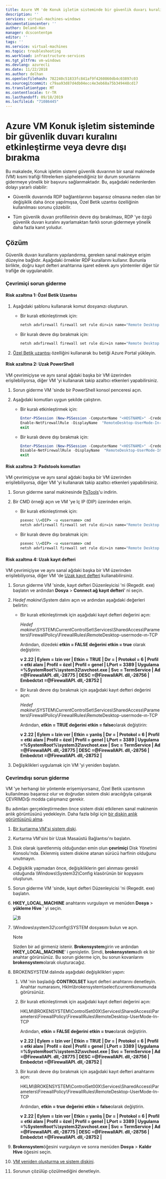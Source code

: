 ```yaml
---
title: Azure VM 'de Konuk işletim sisteminde bir güvenlik duvarı kuralını etkinleştirme veya devre dışı bırakma | Microsoft Docs
description: ''
services: virtual-machines-windows
documentationcenter: ''
author: Deland-Han
manager: dcscontentpm
editor: ''
tags: ''
ms.service: virtual-machines
ms.topic: troubleshooting
ms.workload: infrastructure-services
ms.tgt_pltfrm: vm-windows
ms.devlang: azurecli
ms.date: 11/22/2018
ms.author: delhan
ms.openlocfilehash: 782240c51833fc841af9f4260860db4c03897c03
ms.sourcegitcommit: c79aa93d87d4db04ecc4e3eb68a75b349448cd17
ms.translationtype: MT
ms.contentlocale: tr-TR
ms.lasthandoff: 09/18/2019
ms.locfileid: "71086445"
---
```

# <a name="enable-or-disable-a-firewall-rule-on-an-azure-vm-guest-os"></a>Azure VM Konuk işletim sisteminde bir güvenlik duvarı kuralını etkinleştirme veya devre dışı bırakma

Bu makalede, Konuk işletim sistemi güvenlik duvarının bir sanal makinede (VM) kısmi trafiği filtrelerken şüphelendiğiniz bir durum sorunlarını gidermeye yönelik bir başvuru sağlanmaktadır. Bu, aşağıdaki nedenlerden dolayı yararlı olabilir:

*   Güvenlik duvarında RDP bağlantılarının başarısız olmasına neden olan bir değişiklik daha önce yapılmışsa, Özel Betik uzantısı özelliğinin kullanılması sorunu çözebilir.

*   Tüm güvenlik duvarı profillerinin devre dışı bırakılması, RDP 'ye özgü güvenlik duvarı kuralını ayarlamaktan farklı sorun gidermeye yönelik daha fazla kanıt yoludur.

## <a name="solution"></a>Çözüm

Güvenlik duvarı kurallarını yapılandırma, gereken sanal makineye erişim düzeyine bağlıdır. Aşağıdaki örnekler RDP kurallarını kullanır. Bununla birlikte, doğru kayıt defteri anahtarına işaret ederek aynı yöntemler diğer tür trafiğe de uygulanabilir.

### <a name="online-troubleshooting"></a>Çevrimiçi sorun giderme 

#### <a name="mitigation-1-custom-script-extension"></a>Risk azaltma 1: Özel Betik Uzantısı

1.  Aşağıdaki şablonu kullanarak komut dosyanızı oluşturun.

    *   Bir kuralı etkinleştirmek için:
        ```cmd
        netsh advfirewall firewall set rule dir=in name="Remote Desktop - User Mode (TCP-In)" new enable=yes
        ```

    *   Bir kuralı devre dışı bırakmak için:
        ```cmd
        netsh advfirewall firewall set rule dir=in name="Remote Desktop - User Mode (TCP-In)" new enable=no
        ```

2.  [Özel Betik uzantısı](../extensions/custom-script-windows.md) özelliğini kullanarak bu betiği Azure Portal yükleyin. 

#### <a name="mitigation-2-remote-powershell"></a>Risk azaltma 2: Uzak PowerShell

VM çevrimiçiyse ve aynı sanal ağdaki başka bir VM üzerinden erişilebiliyorsa, diğer VM 'yi kullanarak takip azaltıcı etkenleri yapabilirsiniz.

1.  Sorun giderme VM 'sinde bir PowerShell konsol penceresi açın.

2.  Aşağıdaki komutları uygun şekilde çalıştırın.

    *   Bir kuralı etkinleştirmek için:
        ```powershell
        Enter-PSSession (New-PSSession -ComputerName "<HOSTNAME>" -Credential (Get-Credential) -SessionOption (New-PSSessionOption -SkipCACheck -SkipCNCheck)) 
        Enable-NetFirewallRule -DisplayName  "RemoteDesktop-UserMode-In-TCP"
        exit
        ```

    *   Bir kuralı devre dışı bırakmak için:
        ```powershell
        Enter-PSSession (New-PSSession -ComputerName "<HOSTNAME>" -Credential (Get-Credential) -SessionOption (New-PSSessionOption -SkipCACheck -SkipCNCheck)) 
        Disable-NetFirewallRule -DisplayName  "RemoteDesktop-UserMode-In-TCP"
        exit
        ```

#### <a name="mitigation-3-pstools-commands"></a>Risk azaltma 3: Padstools komutları

VM çevrimiçiyse ve aynı sanal ağdaki başka bir VM üzerinden erişilebiliyorsa, diğer VM 'yi kullanarak takip azaltıcı etkenleri yapabilirsiniz.

1.  Sorun giderme sanal makinesinde [PsTools](https://docs.microsoft.com/sysinternals/downloads/pstools)'u indirin.

2.  Bir CMD örneği açın ve VM 'ye Iç IP (DIP) üzerinden erişin. 

    * Bir kuralı etkinleştirmek için:
        ```cmd
        psexec \\<DIP> -u <username> cmd
        netsh advfirewall firewall set rule dir=in name="Remote Desktop - User Mode (TCP-In)" new enable=yes
        ```

    *   Bir kuralı devre dışı bırakmak için:
        ```cmd
        psexec \\<DIP> -u <username> cmd
        netsh advfirewall firewall set rule dir=in name="Remote Desktop - User Mode (TCP-In)" new enable=no
        ```

#### <a name="mitigation-4-remote-registry"></a>Risk azaltma 4: Uzak kayıt defteri

VM çevrimiçiyse ve aynı sanal ağdaki başka bir VM üzerinden erişilebiliyorsa, diğer VM 'de [Uzak kayıt defteri](https://support.microsoft.com/help/314837/how-to-manage-remote-access-to-the-registry) kullanabilirsiniz.

1.  Sorun giderme VM 'sinde, kayıt defteri Düzenleyicisi 'ni (Regedit. exe) başlatın ve ardından **Dosya** > **Connect ağ kayıt defteri**' ni seçin.

2.  *Hedef makine*\System dalını açın ve ardından aşağıdaki değerleri belirtin:

    * Bir kuralı etkinleştirmek için aşağıdaki kayıt defteri değerini açın:
    
        *Hedef makine*\SYSTEM\CurrentControlSet\Services\SharedAccess\Parameters\FirewallPolicy\FirewallRules\RemoteDesktop-usermode-ın-TCP
    
        Ardından, dizedeki **etkin = FALSE değerini** **etkin = true** olarak değiştirin:

        **v 2.22 | Eylem = Izin ver | Etkin = TRUE | Dır = | Protokol = 6 | Profil = etki alanı | Profil = özel | Profil = genel | LPort = 3389 | Uygulama =%SystemRoot%\system32\svchost.exe | Svc = TermService | Ad =\@FirewallAPI. dll,-28775 | DESC =\@FirewallAPI. dll,-28756 | Embedctxt =\@FirewallAPI. dll,-28752 |**
    
    * Bir kuralı devre dışı bırakmak için aşağıdaki kayıt defteri değerini açın:
    
        *Hedef makine*\SYSTEM\CurrentControlSet\Services\SharedAccess\Parameters\FirewallPolicy\FirewallRules\RemoteDesktop-usermode-ın-TCP

        Ardından, **etkin = TRUE değerini** **etkin = false**olarak değiştirin:
        
        **v 2.22 | Eylem = Izin ver | Etkin = yanlış | Dır = | Protokol = 6 | Profil = etki alanı | Profil = özel | Profil = genel | LPort = 3389 | Uygulama =%SystemRoot%\system32\svchost.exe | Svc = TermService | Ad =\@FirewallAPI. dll,-28775 | DESC =\@FirewallAPI. dll,-28756 | Embedctxt =\@FirewallAPI. dll,-28752 |**

3.  Değişiklikleri uygulamak için VM 'yi yeniden başlatın.

### <a name="offline-troubleshooting"></a>Çevrimdışı sorun giderme 

VM 'ye herhangi bir yöntemle erişemiyorsanız, Özel Betik uzantısının kullanılması başarısız olur ve doğrudan sistem diski aracılığıyla çalışarak ÇEVRIMDıŞı modda çalışmanız gerekir.

Bu adımları gerçekleştirmeden önce sistem diski etkilenen sanal makinenin anlık görüntüsünü yedekleyin. Daha fazla bilgi için [bir diskin anlık görüntüsünü alma](../windows/snapshot-copy-managed-disk.md).

1.  [Bir kurtarma VM'si sistem diski](troubleshoot-recovery-disks-portal-windows.md).

2.  Kurtarma VM'sini bir Uzak Masaüstü Bağlantısı'nı başlatın.

3.  Disk olarak işaretlenmiş olduğundan emin olun **çevrimiçi** Disk Yönetimi Konsolu'nda. Eklenmiş sistem diskine atanan sürücü harfinin olduğunu unutmayın.

4.  Değişiklik yapmadan önce, değişikliklerin geri alınması gerekli olduğunda \Windows\System32\Config klasörünün bir kopyasını oluşturun.

5.  Sorun giderme VM 'sinde, kayıt defteri Düzenleyicisi 'ni (Regedit. exe) başlatın.

6.  **HKEY_LOCAL_MACHINE** anahtarını vurgulayın ve menüden **Dosya** > **yükleme Hive** ' yi seçin.

    ![B](./media/enable-or-disable-firewall-rule-guest-os/load-registry-hive.png)

7.  \Windows\system32\config\SYSTEM dosyasını bulun ve açın. 

    > [!Note]
    > Sizden bir ad girmeniz istenir. **Brokensystem**girin ve ardından **HKEY_LOCAL_MACHINE**' i genişletin. Şimdi, **brokensystem**adlı ek bir anahtar görürsünüz. Bu sorun giderme için, bu sorun kovanlarını **brokensystem**olarak oluşturacağız.

8.  BROKENSYSTEM dalında aşağıdaki değişiklikleri yapın:

    1.  VM 'nin başladığı **CONTROLSET** kayıt defteri anahtarını denetleyin. Anahtar numarasını, Hklm\brokensystem\select\currentkonumunda görürsünüz.

    2.  Bir kuralı etkinleştirmek için aşağıdaki kayıt defteri değerini açın:
    
        HKLM\BROKENSYSTEM\ControlSet00X\Services\SharedAccess\Parameters\FirewallPolicy\FirewallRules\RemoteDesktop-UserMode-In-TCP
        
        Ardından, **etkin = FALSE değerini** **etkin = true**olarak değiştirin.
        
        **v 2.22 | Eylem = Izin ver | Etkin = TRUE | Dır = | Protokol = 6 | Profil = etki alanı | Profil = özel | Profil = genel | LPort = 3389 | Uygulama =%SystemRoot%\system32\svchost.exe | Svc = TermService | Ad =\@FirewallAPI. dll,-28775 | DESC =\@FirewallAPI. dll,-28756 | Embedctxt =\@FirewallAPI. dll,-28752 |**

    3.  Bir kuralı devre dışı bırakmak için aşağıdaki kayıt defteri anahtarını açın:

        HKLM\BROKENSYSTEM\ControlSet00X\Services\SharedAccess\Parameters\FirewallPolicy\FirewallRules\RemoteDesktop-UserMode-In-TCP

        Ardından, **etkin = true değerini** **etkin = false**olarak değiştirin.
        
        **v 2.22 | Eylem = Izin ver | Etkin = yanlış | Dır = | Protokol = 6 | Profil = etki alanı | Profil = özel | Profil = genel | LPort = 3389 | Uygulama =%SystemRoot%\system32\svchost.exe | Svc = TermService | Ad =\@FirewallAPI. dll,-28775 | DESC =\@FirewallAPI. dll,-28756 | Embedctxt =\@FirewallAPI. dll,-28752 |**

9.  **Brokensystem**öğesini vurgulayın ve sonra menüden **Dosya** > **Kaldır Hive** öğesini seçin.

10. [VM yeniden oluşturma ve sistem diskini](troubleshoot-recovery-disks-portal-windows.md).

11. Sorunun çözülüp çözülmediğini denetleyin.

